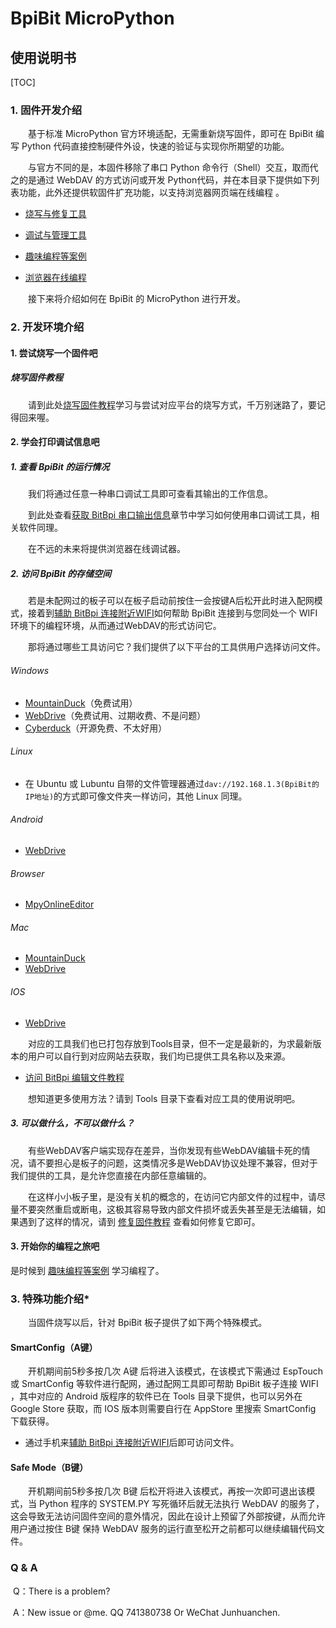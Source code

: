 # **BpiBit MicroPython**

## **使用说明书**

[TOC]

### 1. 固件开发介绍

&emsp;&emsp;基于标准 MicroPython 官方环境适配，无需重新烧写固件，即可在 BpiBit 编写 Python 代码直接控制硬件外设，快速的验证与实现你所期望的功能。

&emsp;&emsp;与官方不同的是，本固件移除了串口 Python 命令行（Shell）交互，取而代之的是通过 WebDAV 的方式访问或开发 Python代码，并在本目录下提供如下列表功能，此外还提供软固件扩充功能，以支持浏览器网页端在线编程 。

- [烧写与修复工具](https://github.com/junhuanchen/BPI-BIT-MpyDevelop/tree/master/HowToFlash)

- [调试与管理工具](https://github.com/junhuanchen/BPI-BIT-MpyDevelop/tree/master/Tools)

- [趣味编程等案例](https://github.com/junhuanchen/BPI-BIT-MpyDevelop/tree/master/HowToCode)

- [浏览器在线编程](https://github.com/junhuanchen/BPI-BIT-MpyOnlineEditor)

&emsp;&emsp;接下来将介绍如何在 BpiBit 的 MicroPython 进行开发。

### 2. 开发环境介绍

#### 1. 尝试烧写一个固件吧

##### 烧写固件教程

&emsp;&emsp;请到此处[烧写固件教程](https://github.com/junhuanchen/BPI-BIT-MpyDevelop/tree/master/HowToFlash)学习与尝试对应平台的烧写方式，千万别迷路了，要记得回来喔。

#### 2. 学会打印调试信息吧

##### 1. 查看 BpiBit 的运行情况
		
&emsp;&emsp;我们将通过任意一种串口调试工具即可查看其输出的工作信息。

&emsp;&emsp;到此处查看[获取 BitBpi 串口输出信息](https://github.com/junhuanchen/BPI-BIT-MpyDevelop/tree/master/Tools#1-获取-bitbpi-串口输出信息)章节中学习如何使用串口调试工具，相关软件同理。

&emsp;&emsp;在不远的未来将提供浏览器在线调试器。

##### 2. 访问 BpiBit 的存储空间

&emsp;&emsp;若是未配网过的板子可以在板子启动前按住一会按键A后松开此时进入配网模式，接着到[辅助 BitBpi 连接附近WIFI](https://github.com/junhuanchen/BPI-BIT-MpyDevelop/tree/master/Tools#2-辅助-bitbpi-连接附近wifi)如何帮助 BpiBit 连接到与您同处一个 WIFI 环境下的编程环境，从而通过WebDAV的形式访问它。

&emsp;&emsp;那将通过哪些工具访问它？我们提供了以下平台的工具供用户选择访问文件。

###### Windows

- [MountainDuck](https://github.com/junhuanchen/BPI-BIT-MpyDevelop/blob/master/Tools/MountainDuck.zip)（免费试用）
- [WebDrive](https://github.com/junhuanchen/BPI-BIT-MpyDevelop/blob/master/Tools/WebDrive.zip)（免费试用、过期收费、不是问题）
- [Cyberduck](https://cyberduck.io/)（开源免费、不太好用）

###### Linux

- 在 Ubuntu 或 Lubuntu 自带的文件管理器通过`dav://192.168.1.3(BpiBit的IP地址)`的方式即可像文件夹一样访问，其他 Linux 同理。

###### Android

- [WebDrive](https://github.com/junhuanchen/BPI-BIT-MpyDevelop/blob/master/Tools/WebDrive.apk)
	
###### Browser

- [MpyOnlineEditor](https://github.com/junhuanchen/BPI-BIT-MpyOnlineEditor)

###### Mac

- [MountainDuck](https://mountainduck.io/)
- [WebDrive](https://webdrive.com/download/)

###### IOS
- [WebDrive](https://itunes.apple.com/us/app/webdrive/id618167572)

&emsp;&emsp;对应的工具我们也已打包存放到Tools目录，但不一定是最新的，为求最新版本的用户可以自行到对应网站去获取，我们均已提供工具名称以及来源。 

- [访问 BitBpi 编辑文件教程](https://github.com/junhuanchen/BPI-BIT-MpyDevelop/tree/master/Tools#3-访问-bitbpi-编辑文件教程)

&emsp;&emsp;想知道更多使用方法？请到 Tools 目录下查看对应工具的使用说明吧。

##### 3. 可以做什么，不可以做什么？

&emsp;&emsp;有些WebDAV客户端实现存在差异，当你发现有些WebDAV编辑卡死的情况，请不要担心是板子的问题，这类情况多是WebDAV协议处理不兼容，但对于我们提供的工具，是允许您直接在内部任意编辑的。

&emsp;&emsp;在这样小小板子里，是没有关机的概念的，在访问它内部文件的过程中，请尽量不要突然重启或断电，这极其容易导致内部文件损坏或丢失甚至是无法编辑，如果遇到了这样的情况，请到 [修复固件教程](https://github.com/junhuanchen/BPI-BIT-MpyDevelop/tree/master/HowToFlash#出现问题) 查看如何修复它即可。


#### 3. 开始你的编程之旅吧

是时候到 [趣味编程等案例](https://github.com/junhuanchen/BPI-BIT-MpyDevelop/tree/master/HowToCode) 学习编程了。

### 3. 特殊功能介绍*

&emsp;&emsp;当固件烧写以后，针对 BpiBit 板子提供了如下两个特殊模式。

#### SmartConfig（A键）

&emsp;&emsp;开机期间前5秒多按几次 A键 后将进入该模式，在该模式下需通过 EspTouch 或 SmartConfig 等软件进行配网，通过配网工具即可帮助 BpiBit 板子连接 WIFI ，其中对应的 Android 版程序的软件已在 Tools 目录下提供，也可以另外在 Google Store 获取，而 IOS 版本则需要自行在 AppStore 里搜索 SmartConfig 下载获得。

- 通过手机来[辅助 BitBpi 连接附近WIFI](https://github.com/junhuanchen/BPI-BIT-MpyDevelop/tree/master/Tools#2-辅助-bitbpi-连接附近wifi)后即可访问文件。

#### Safe Mode（B键）

&emsp;&emsp;开机期间前5秒多按几次 B键 后松开将进入该模式，再按一次即可退出该模式，当 Python 程序的 SYSTEM.PY 写死循环后就无法执行 WebDAV 的服务了，这会导致无法访问固件空间的意外情况，因此在设计上预留了外部按键，从而允许用户通过按住 B键 保持 WebDAV 服务的运行直至松开之前都可以继续编辑代码文件。

### Q & A

​	Q：There is a problem?

​	A：New issue or @me. QQ 741380738 Or WeChat Junhuanchen.
